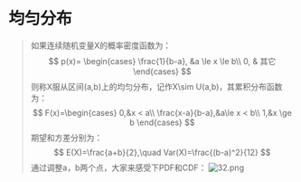 # 均匀分布
> 如果连续随机变量X的概率密度函数为：
$$
p(x)=
\begin{cases}
    \frac{1}{b-a}, &a \le x \le b\\
    0, & 其它
\end{cases}
$$
则称X服从区间(a,b)上的均匀分布，记作X\sim U(a,b)，其累积分布函数为：
$$
F(x)=\begin{cases}
    0,&x < a\\
    \frac{x-a}{b-a},&a\le x < b\\
    1,&x \ge b
\end{cases}
$$
期望和方差分别为：
$$
E(X)=\frac{a+b}{2},\quad Var(X)=\frac{(b-a)^2}{12}
$$
通过调整a，b两个点，大家来感受下PDF和CDF：
![32.png](32.png)